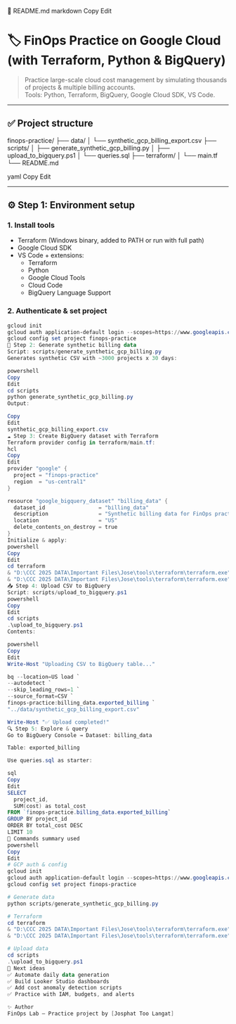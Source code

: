 📄 README.md
markdown
Copy
Edit
# 🏷️ FinOps Practice on Google Cloud (with Terraform, Python & BigQuery)

> Practice large-scale cloud cost management by simulating thousands of projects & multiple billing accounts.  
> Tools: Python, Terraform, BigQuery, Google Cloud SDK, VS Code.

---

## ✅ **Project structure**
finops-practice/
├── data/
│ └── synthetic_gcp_billing_export.csv
├── scripts/
│ ├── generate_synthetic_gcp_billing.py
│ ├── upload_to_bigquery.ps1
│ └── queries.sql
├── terraform/
│ └── main.tf
└── README.md

yaml
Copy
Edit

---

## ⚙ **Step 1: Environment setup**

### 1. Install tools
- Terraform (Windows binary, added to PATH or run with full path)
- Google Cloud SDK  
- VS Code + extensions:
  - Terraform
  - Python
  - Google Cloud Tools
  - Cloud Code
  - BigQuery Language Support

### 2. Authenticate & set project
```powershell
gcloud init
gcloud auth application-default login --scopes=https://www.googleapis.com/auth/cloud-platform
gcloud config set project finops-practice
🐍 Step 2: Generate synthetic billing data
Script: scripts/generate_synthetic_gcp_billing.py
Generates synthetic CSV with ~3000 projects x 30 days:

powershell
Copy
Edit
cd scripts
python generate_synthetic_gcp_billing.py
Output:

Copy
Edit
synthetic_gcp_billing_export.csv
☁ Step 3: Create BigQuery dataset with Terraform
Terraform provider config in terraform/main.tf:
hcl
Copy
Edit
provider "google" {
  project = "finops-practice"
  region  = "us-central1"
}

resource "google_bigquery_dataset" "billing_data" {
  dataset_id                 = "billing_data"
  description                = "Synthetic billing data for FinOps practice"
  location                   = "US"
  delete_contents_on_destroy = true
}
Initialize & apply:
powershell
Copy
Edit
cd terraform
& "D:\CCC 2025 DATA\Important Files\Jose\tools\terraform\terraform.exe" init
& "D:\CCC 2025 DATA\Important Files\Jose\tools\terraform\terraform.exe" apply
📥 Step 4: Upload CSV to BigQuery
Script: scripts/upload_to_bigquery.ps1
powershell
Copy
Edit
cd scripts
.\upload_to_bigquery.ps1
Contents:

powershell
Copy
Edit
Write-Host "Uploading CSV to BigQuery table..."

bq --location=US load `
--autodetect `
--skip_leading_rows=1 `
--source_format=CSV `
finops-practice:billing_data.exported_billing `
"../data/synthetic_gcp_billing_export.csv"

Write-Host "✅ Upload completed!"
🔍 Step 5: Explore & query
Go to BigQuery Console → Dataset: billing_data

Table: exported_billing

Use queries.sql as starter:

sql
Copy
Edit
SELECT
  project_id,
  SUM(cost) as total_cost
FROM `finops-practice.billing_data.exported_billing`
GROUP BY project_id
ORDER BY total_cost DESC
LIMIT 10
📌 Commands summary used
powershell
Copy
Edit
# GCP auth & config
gcloud init
gcloud auth application-default login --scopes=https://www.googleapis.com/auth/cloud-platform
gcloud config set project finops-practice

# Generate data
python scripts/generate_synthetic_gcp_billing.py

# Terraform
cd terraform
& "D:\CCC 2025 DATA\Important Files\Jose\tools\terraform\terraform.exe" init
& "D:\CCC 2025 DATA\Important Files\Jose\tools\terraform\terraform.exe" apply

# Upload data
cd scripts
.\upload_to_bigquery.ps1
🚀 Next ideas
✅ Automate daily data generation
✅ Build Looker Studio dashboards
✅ Add cost anomaly detection scripts
✅ Practice with IAM, budgets, and alerts

✨ Author
FinOps Lab — Practice project by [Josphat Too Langat]